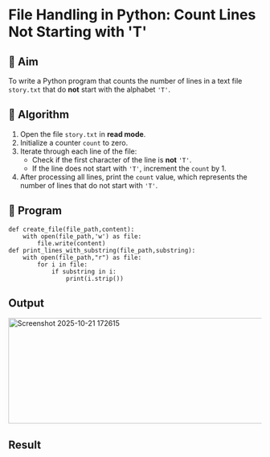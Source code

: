 # File Handling in Python: Count Lines Not Starting with 'T'

## 🎯 Aim
To write a Python program that counts the number of lines in a text file `story.txt` that do **not** start with the alphabet `'T'`.

## 🧠 Algorithm
1. Open the file `story.txt` in **read mode**.
2. Initialize a counter `count` to zero.
3. Iterate through each line of the file:
   - Check if the first character of the line is **not** `'T'`.
   - If the line does not start with `'T'`, increment the `count` by 1.
4. After processing all lines, print the `count` value, which represents the number of lines that do not start with `'T'`.

## 🧾 Program
```
def create_file(file_path,content):
    with open(file_path,'w') as file:
        file.write(content)
def print_lines_with_substring(file_path,substring):
    with open(file_path,"r") as file:
        for i in file:
            if substring in i:
                print(i.strip())
```
## Output
<img width="1832" height="210" alt="Screenshot 2025-10-21 172615" src="https://github.com/user-attachments/assets/ef5a637c-f250-49f1-b93e-e6f3bc8d9534" />

## Result
